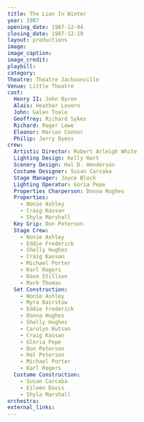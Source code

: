 ```yaml
---
title: The Lion In Winter
year: 1987
opening_date: 1987-12-04
closing_date: 1987-12-19
layout: productions
image:
image_caption:
image_credit:
playbill: 
category: 
Theatre: Theatre Jacksonville
Venue: Little Theatre
cast:
  Henry II: John Byron
  Alais: Heather Lovern
  John: Galen Toole
  Geoffrey: Richard Sykes
  Richard: Roger Lowe
  Eleanor: Marion Connor
  Philip: Jerry Dyess
crew:
  Artistic Director: Robert Arleigh White
  Lighting Design: Kelly Hart
  Scenery Design: Hal D. Henderson
  Costume Designer: Susan Carcaba
  Stage Manager: Joyce Block
  Lighting Operator: Goria Pepe
  Properties Charperson: Donna Hughes
  Properties:
    - Nonie Ashley
    - Craig Kassan
    - Shyla Marshall
  Key Grip: Don Peterson
  Stage Crew:
    - Nonie Ashley
    - Eddie Frederick
    - Shelly Hughes
    - Craig Kassan
    - Michael Porter
    - Karl Rogers
    - Dave Stillson
    - Mark Thomas
  Set Construction:
    - Nonie Ashley
    - Myra Bairstow
    - Eddie Frederick
    - Donna Hughes
    - Shelly Hughes
    - Carolyn Hutson
    - Craig Kassan
    - Gloria Pepe
    - Don Peterson
    - Hal Peterson
    - Michael Porter
    - Karl Rogers
  Costume Construction:
    - Susan Carcaba
    - Eileen Davis
    - Shyla Marshall
orchestra:
external_links:
---
```


